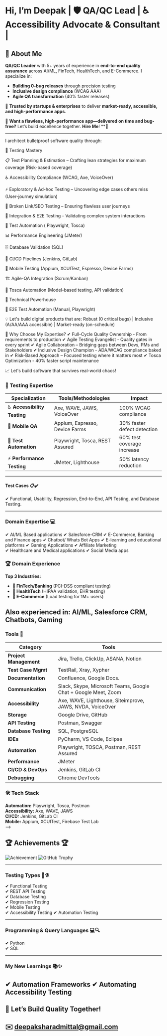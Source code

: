 # Hi, I’m Deepak | 🛡️ **QA/QC Lead** | ♿ **Accessibility Advocate & Consultant** |

## 👋 About Me  
**QA/QC Leader** with 5+ years of experience in **end-to-end quality assurance** across AI/ML, FinTech, HealthTech, and E-Commerce. I specialize in:  
- **Building 0-bug releases** through precision testing  
- **Inclusive design compliance** (WCAG AAA)  
- **Agile QA transformation** (40% faster releases)  

🚀 **Trusted by startups & enterprises** to deliver **market-ready, accessible, and high-performance apps**.  
 
🚀 **Want a flawless, high-performance app—delivered on time and bug-free?** Let’s build excellence together. **Hire Me**! **🚀

---
I architect bulletproof software quality through:

🔬 Testing Mastery

📋 Test Planning & Estimation – Crafting lean strategies for maximum coverage (Risk-based coverage)

♿ Accessibility Compliance (WCAG, Axe, VoiceOver)

⚡ Exploratory & Ad-hoc Testing – Uncovering edge cases others miss (User-journey simulation)

🔗 Broken Link/SEO Testing – Ensuring flawless user journeys

🧩 Integration & E2E Testing – Validating complex system interactions

🤖 Test Automation ( Playwright, Tosca)

📊 Performance Engineering (JMeter)

🗄️ Database Validation (SQL)

🔄 CI/CD Pipelines (Jenkins, GitLab)

📱 Mobile Testing (Appium, XCUITest, Espresso, Device Farms)

🏗️ Agile-QA Integration (Scrum/Kanban)

🤖 Tosca Automation (Model-based testing, API validation)

🔧 Technical Powerhouse

🧪 E2E Test Automation (Manual, Playwright)

💡 Let's build digital products that are:
Robust (0 critical bugs) | Inclusive (A/AA/AAA accessible) | Market-ready (on-schedule)

🚀 Why Choose My Expertise?
✔ Full-Cycle Quality Ownership - From requirements to production
✔ Agile Testing Evangelist - Quality gates in every sprint
✔ Agile Collaboration – Bridging gaps between Devs, PMs and Stakeholders
✔ Inclusive Design Champion - ADA/WCAG compliance baked in
✔ Risk-Based Approach – Focused testing where it matters most
✔ Tosca Optimization - 40% faster script maintenance


📈 Let's build software that survives real-world chaos!

### 🔬 **Testing Expertise**  

| **Specialization**       | **Tools/Methodologies**                          | **Impact**                          |
|--------------------------|-----------------------------------------------|-----------------------------------|
| ♿ **Accessibility Testing** | Axe, WAVE, JAWS, VoiceOver                  | 100% WCAG compliance              |
| 📱 **Mobile QA**         | Appium, Espresso, Device Farms               | 30% faster defect detection       |
| 🤖 **Test Automation**   | Playwright, Tosca, REST Assured              | 60% test coverage increase        |
| ⚡ **Performance Testing** | JMeter, Lighthouse                          | 50% latency reduction             |
---


#### **Test Cases 📋✔️**
✔ Functional, Usability, Regression, End-to-End, API Testing, and Database Testing.

---

### **Domain Expertise 💻**
✔ AI/ML Based applications
✔ Salesforce-CRM
✔ E-Commerce, Banking and Finance apps
✔ Chatbot/ Whats Bot Apps 
✔ E-learning and educational platforms
✔ Gaming Applications
✔ Affiliate Marketing  
✔ Healthcare and Medical applications
✔ Social Media apps

### 🏆 **Domain Experience**  
**Top 3 Industries:**  
- **🏦 FinTech/Banking** (PCI-DSS compliant testing)  
- **🏥 HealthTech** (HIPAA validation, EHR testing)  
- **🛒 E-Commerce** (Load testing for 1M+ users)  

**Also experienced in:** AI/ML, Salesforce CRM, Chatbots, Gaming  
---

### **Tools 🔧**
| Category              | Tools                                                                 |
|-----------------------|-----------------------------------------------------------------------|
| **Project Management** | Jira, Trello, ClickUp, ASANA, Notion                                 |
| **Test Case Mgmt**     | TestRail, Xray, Xypher                                               |
| **Documentation**      | Confluence, Google Docs.                                             |
| **Communication**      | Slack, Skype, Microsoft Teams, Google Chat + Google Meet, Zoom       |
| **Accessibility**      | Axe, WAVE, Lighthouse, Siteimprove, JAWS, NVDA, VoiceOver            |
| **Storage**            | Google Drive, GitHub                                                 |
| **API Testing**        | Postman, Swagger                                                     |
| **Database Testing**   | SQL, PostgreSQL                                                      |
| **IDEs**               | PyCharm, VS Code, Eclipse                                            |
| **Automation**         | Playwright, TOSCA, Postman, REST Assured                             |
| **Performance**        | JMeter                                                               |
| **CI/CD & DevOps**     | Jenkins, GitLab CI                                                   |
| **Debugging**          | Chrome DevTools                                                      |

### 🛠️ **Tech Stack**  
**Automation:** Playwright, Tosca, Postman  
**Accessibility:** Axe, WAVE, JAWS  
**CI/CD:** Jenkins, GitLab CI  
**Mobile:** Appium, XCUITest, Firebase Test Lab  
-->
## 🏆 Achievements 🏆
![Achievement](https://img.shields.io/badge/Awesome-Developer-brightgreen)
![GitHub Trophy](https://github-profile-trophy.vercel.app/?username=yourusername)


---

### **Testing Types 🧪⚗️**
✔ Functional Testing  
✔ REST API Testing  
✔ Database Testing  
✔ Regression Testing  
✔ Mobile Testing  
✔ Accessibility Testing
✔ Automation Testing

---

### **Programming & Query Languages 💻🔍**
✔ Python  
✔ SQL  

---
### **My New Learnings  📚✨**
✔ Automation Frameworks
✔ Automating Accessibility Testing  
---
## 📩 **Let’s Build Quality Together!**  
✉️ deepaksharadmittal@gmail.com
---


